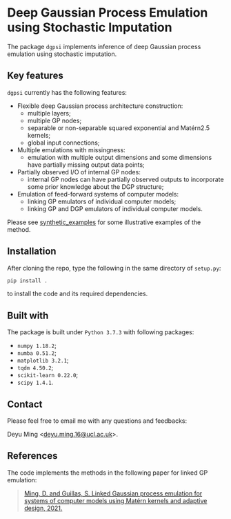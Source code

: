 # Deep Gaussian Process Emulation using Stochastic Imputation
The package `dgpsi` implements inference of deep Gaussian process emulation using stochastic imputation. 

## Key features
`dgpsi` currently has the following features:

* Flexible deep Gaussian process architecture construction: 
    - multiple layers;
    - multiple GP nodes;
    - separable or non-separable squared exponential and Mat&eacute;rn2.5 kernels;
    - global input connections;
* Multiple emulations with missingness:
    - emulation with multiple output dimensions and some dimensions have partially missing output data points;
* Partially observed I/O of internal GP nodes:
    - internal GP nodes can have partially observed outputs to incorporate some prior knowledge about the DGP structure;
* Emulation of feed-forward systems of computer models:
    - linking GP emulators of individual computer models;
    - linking GP and DGP emulators of individual computer models.

Please see [synthetic_examples](synthetic_examples/) for some illustrative examples of the method.

## Installation
After cloning the repo, type the following in the same directory of `setup.py`:

```bash
pip install .
```

to install the code and its required dependencies.

## Built with
The package is built under `Python 3.7.3` with following packages:
* `numpy 1.18.2`;
* `numba 0.51.2`;
* `matplotlib 3.2.1`;
* `tqdm 4.50.2`;
* `scikit-learn 0.22.0`;
* `scipy 1.4.1`.

## Contact
Please feel free to email me with any questions and feedbacks: 

Deyu Ming <[deyu.ming.16@ucl.ac.uk](mailto:deyu.ming.16@ucl.ac.uk)>.

## References
The code implements the methods in the following paper for linked GP emulation:

> [Ming, D. and Guillas, S. Linked Gaussian process emulation for systems of computer models using Mat&eacute;rn kernels and adaptive design, 2021.](https://arxiv.org/abs/1912.09468)
